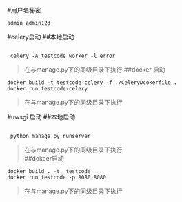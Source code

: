 #用户名秘密
```text
admin admin123

```
#celery启动
##本地启动
```shell

 celery -A testcode worker -l error 

```
>在与manage.py下的同级目录下执行
##docker 启动
```shell
docker build -t testcode-celery -f ./CeleryDcokerfile .
docker run testcode-celery 
```
>在与manage.py下的同级目录下执行

#uwsgi 启动
##本地启动
```shell

 python manage.py runserver

```
>在与manage.py下的同级目录下执行   
##dokcer启动
```shell
docker build . -t  testcode 
docker run testcode -p 8080:8080
```
>在与manage.py下的同级目录下执行
